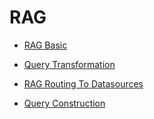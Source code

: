 # RAG

- [RAG Basic](./RAG_basics.ipynb)

- [Query Transformation](./RAG_Query_Transformation_Technique.ipynb)

- [RAG Routing To Datasources](./RAG_Routing.ipynb)

- [Query Construction](./RAG_Queryconstruction.ipynb)
